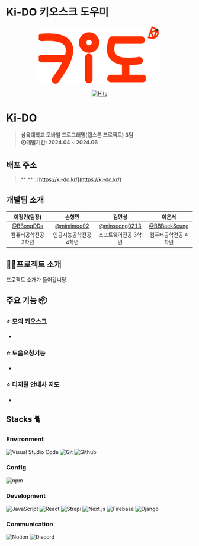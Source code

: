 # Ki-DO 키오스크 도우미

<div align="center">
<img width="329" alt="image" src="public/imgs/logo.svg">

[![Hits](https://hits.seeyoufarm.com/api/count/incr/badge.svg?url=https%3A%2F%2Fgithub.com%2FK-i-D-O%2FKi-DO%2F&count_bg=%23E55D44&title_bg=%23555555&icon=&icon_color=%23E7E7E7&title=hits&edge_flat=false)](https://hits.seeyoufarm.com)

</div>

# Ki-DO
> **삼육대학교 모바일 프로그래밍(캡스톤 프로젝트) 3팀** <br/> **⏲️개발기간: 2024.04 ~ 2024.06**

## 배포 주소

> ** ** : [https://ki-do.kr/](https://ki-do.kr/) <br>

## 개발팀 소개

|      이정민(팀장)       |          손형민         |       김민성         |       이은서        |                                                                                                             
| :---------------: | :---------------------: | :-----------------: | :----------------: |
|   [@BBongDDa](https://github.com/BBongDDa)   |    [@mimimoo02](https://github.com/mimimoo02)  | [@minseong0213](https://github.com/minseong0213)  | [@BBBaekSeung](https://github.com/BBBaekSeung) |
| 컴퓨터공학전공 3학년 | 인공지능공학전공 4학년 | 소프트웨어전공 3학년 | 컴퓨터공학전공 4학년 |

## 👨‍🏫프로젝트 소개
프로젝트 소개가 들어갑니당


## 주요 기능 📦

### ⭐️ 모의 키오스크
- 

### ⭐️ 도움요청기능
- 

### ⭐️ 디지털 안내사 지도
- 

  ## Stacks 🐈

### Environment
![Visual Studio Code](https://img.shields.io/badge/Visual%20Studio%20Code-007ACC?style=for-the-badge&logo=Visual%20Studio%20Code&logoColor=white)
![Git](https://img.shields.io/badge/Git-F05032?style=for-the-badge&logo=Git&logoColor=white)
![Github](https://img.shields.io/badge/GitHub-181717?style=for-the-badge&logo=GitHub&logoColor=white)             

### Config
![npm](https://img.shields.io/badge/npm-CB3837?style=for-the-badge&logo=npm&logoColor=white)        

### Development
![JavaScript](https://img.shields.io/badge/JavaScript-F7DF1E?style=for-the-badge&logo=Javascript&logoColor=white)
![React](https://img.shields.io/badge/React-20232A?style=for-the-badge&logo=react&logoColor=61DAFB)
![Strapi](https://img.shields.io/badge/Strapi-2F2E8B?style=for-the-badge&logo=Strapi&logoColor=white)
![Next.js](https://img.shields.io/badge/Next.js-000000?style=for-the-badge&logo=Next.js&logoColor=white)
![Firebase](https://img.shields.io/badge/firebase-a08021?style=for-the-badge&logo=firebase&logoColor=ffcd34)
![Django](https://img.shields.io/badge/django-%23092E20.svg?style=for-the-badge&logo=django&logoColor=white)

### Communication
![Notion](https://img.shields.io/badge/Notion-000000?style=for-the-badge&logo=Notion&logoColor=white)
![Discord](https://img.shields.io/badge/Discord-7289DA?style=for-the-badge&logo=discord&logoColor=white)



